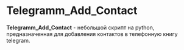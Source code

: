# Telegramm_Add_Contact
**Telegramm_Add_Contact** - небольшой скрипт на python, предназначенная для добавления контактов в телефонную книгу telegram. 
